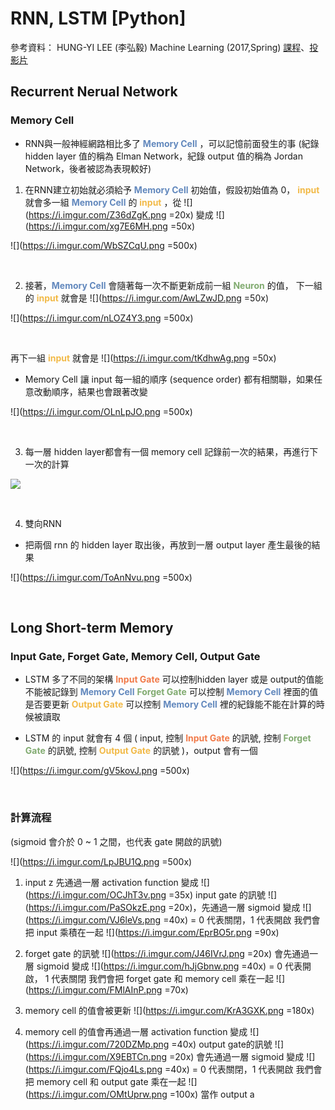 # RNN, LSTM [Python]

參考資料：
HUNG-YI LEE (李弘毅) Machine Learning (2017,Spring) [課程](https://www.youtube.com/watch?v=xCGidAeyS4M&t=467s&ab_channel=Hung-yiLee)、[投影片](http://speech.ee.ntu.edu.tw/~tlkagk/courses/ML_2017/Lecture/RNN.pdf)

## Recurrent Nerual Network
### Memory Cell
* RNN與一般神經網路相比多了 <font color = "6288BD">**Memory Cell**</font> ，可以記憶前面發生的事
(紀錄 hidden layer 值的稱為 Elman Network，紀錄 output 值的稱為 Jordan Network，後者被認為表現較好)

1. 在RNN建立初始就必須給予 <font color = "6288BD">**Memory Cell**</font> 初始值，假設初始值為 0，<font color = "F2BA48"> **input** </font> 就會多一組 <font color = "6288BD">**Memory Cell**</font> 的 <font color = "F2BA48"> **input** </font> ，從  ![](https://i.imgur.com/Z36dZgK.png =20x)  變成   ![](https://i.imgur.com/xg7E6MH.png =50x)

![](https://i.imgur.com/WbSZCqU.png =500x)

<br>

2. 接著，<font color = "6288BD">**Memory Cell**</font> 會隨著每一次不斷更新成前一組 <font color = "81AB70">**Neuron**</font> 的值，
下一組的 <font color = "F2BA48"> **input** </font> 就會是 ![](https://i.imgur.com/AwLZwJD.png =50x)

![](https://i.imgur.com/nLOZ4Y3.png =500x)

<br>

再下一組 <font color = "F2BA48"> **input** </font> 就會是 ![](https://i.imgur.com/tKdhwAg.png =50x)
   * Memory Cell 讓 input 每一組的順序 (sequence order) 都有相關聯，如果任意改動順序，結果也會跟著改變

![](https://i.imgur.com/OLnLpJO.png =500x)

<br>

3. 每一層 hidden layer都會有一個 memory cell 記錄前一次的結果，再進行下一次的計算

![](https://i.imgur.com/QXBRgbl.png)

<br>

4. 雙向RNN
* 把兩個 rnn 的 hidden layer 取出後，再放到一層 output layer 產生最後的結果

![](https://i.imgur.com/ToAnNvu.png =500x)

<br>

## Long Short-term Memory
### Input Gate, Forget Gate, Memory Cell, Output Gate
* LSTM 多了不同的架構
<font color = "F17A49"> **Input Gate** </font> 可以控制hidden layer 或是 output的值能不能被記錄到 <font color = "6288BD">**Memory Cell**</font>
<font color = "81AB70">**Forget Gate**</font> 可以控制 <font color = "6288BD">**Memory Cell**</font> 裡面的值是否要更新
<font color = "F2BA48"> **Output Gate** </font> 可以控制 <font color = "6288BD">**Memory Cell**</font> 裡的紀錄能不能在計算的時候被讀取

* LSTM 的 input 就會有 4 個 ( input, 控制 <font color = "F17A49"> **Input Gate** </font> 的訊號, 控制 <font color = "81AB70">**Forget Gate**</font> 的訊號, 控制 <font color = "F2BA48"> **Output Gate** </font> 的訊號 )，output 會有一個

![](https://i.imgur.com/gV5kovJ.png =500x)

<br>

### 計算流程

(sigmoid 會介於 0 ~ 1 之間，也代表 gate 開啟的訊號)
   
![](https://i.imgur.com/LpJBU1Q.png =500x)

1. input z 先通過一層 activation function 變成 ![](https://i.imgur.com/OCJhT3v.png =35x)
   input gate 的訊號 ![](https://i.imgur.com/PaSOkzE.png =20x)，先通過一層 sigmoid 變成 ![](https://i.imgur.com/VJ6leVs.png =40x) = 0 代表關閉，1 代表開啟
   我們會把 input 乘積在一起 ![](https://i.imgur.com/EprBO5r.png =90x)

2. forget gate 的訊號 ![](https://i.imgur.com/J46IVrJ.png =20x) 會先通過一層 sigmoid 變成 ![](https://i.imgur.com/hJjGbnw.png =40x) = 0 代表開啟， 1 代表關閉
我們會把 forget gate 和 memory cell 乘在一起 ![](https://i.imgur.com/FMlAInP.png =70x)

3. memory cell 的值會被更新 ![](https://i.imgur.com/KrA3GXK.png =180x)

4. memory cell 的值會再通過一層 activation function 變成 ![](https://i.imgur.com/720DZMp.png =40x)
output gate的訊號 ![](https://i.imgur.com/X9EBTCn.png =20x) 會先通過一層 sigmoid 變成 ![](https://i.imgur.com/FQjo4Ls.png =40x) = 0 代表關閉，1 代表開啟
我們會把 memory cell 和 output gate 乘在一起 ![](https://i.imgur.com/OMtUprw.png =100x)
當作 output a











